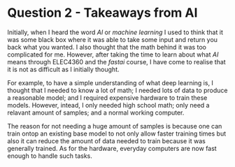 # Question 2 - Takeaways from AI
Initially, when I heard the word *AI* or *machine learning* I used to think that it was some black box where it was able to take some input and return you back what you wanted. I also thought that the math behind it was too complicated for me. However, after taking the time to learn about what *AI* means through ELEC4360 and the *fastai* course, I have come to realise that it is not as difficult as I initially thought.

For example, to have a simple understanding of what deep learning is, I thought that I needed to know a lot of math; I needed lots of data to produce a reasonable model; and I required expensive hardware to train these models. However, intead, I only needed high school math; only need a relavant amount of samples; and a normal working computer.

The reason for not needing a huge amount of samples is because one can train ontop an existing base model to not only allow faster training times but also it can reduce the amount of data needed to train because it was generally trained. As for the hardware, everyday computers are now fast enough to handle such tasks.
